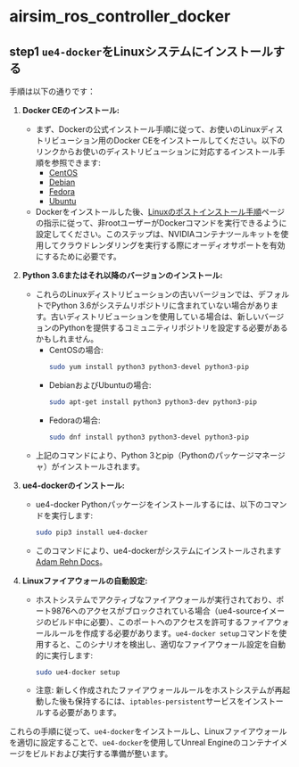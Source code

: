 # airsim_ros_controller_docker

## step1 `ue4-docker`をLinuxシステムにインストールする
手順は以下の通りです：

1. **Docker CEのインストール:**  
   - まず、Dockerの公式インストール手順に従って、お使いのLinuxディストリビューション用のDocker CEをインストールしてください。以下のリンクからお使いのディストリビューションに対応するインストール手順を参照できます:
     - [CentOS](https://docs.docker.com/engine/install/centos/)
     - [Debian](https://docs.docker.com/engine/install/debian/)
     - [Fedora](https://docs.docker.com/engine/install/fedora/)
     - [Ubuntu](https://docs.docker.com/engine/install/ubuntu/)
   - Dockerをインストールした後、[Linuxのポストインストール手順](https://docs.docker.com/engine/install/linux-postinstall/)ページの指示に従って、非rootユーザーがDockerコマンドを実行できるように設定してください。このステップは、NVIDIAコンテナツールキットを使用してクラウドレンダリングを実行する際にオーディオサポートを有効にするために必要です。

2. **Python 3.6またはそれ以降のバージョンのインストール:**
   - これらのLinuxディストリビューションの古いバージョンでは、デフォルトでPython 3.6がシステムリポジトリに含まれていない場合があります。古いディストリビューションを使用している場合は、新しいバージョンのPythonを提供するコミュニティリポジトリを設定する必要があるかもしれません。
     - CentOSの場合:
       ```bash
       sudo yum install python3 python3-devel python3-pip
       ```
     - DebianおよびUbuntuの場合:
       ```bash
       sudo apt-get install python3 python3-dev python3-pip
       ```
     - Fedoraの場合:
       ```bash
       sudo dnf install python3 python3-devel python3-pip
       ```
   - 上記のコマンドにより、Python 3とpip（Pythonのパッケージマネージャ）がインストールされます。

3. **ue4-dockerのインストール:**
   - ue4-docker Pythonパッケージをインストールするには、以下のコマンドを実行します:
     ```bash
     sudo pip3 install ue4-docker
     ```
   - このコマンドにより、ue4-dockerがシステムにインストールされます[Adam Rehn Docs](https://docs.adamrehn.com/ue4-docker/configuration/linux)。

4. **Linuxファイアウォールの自動設定:**
   - ホストシステムでアクティブなファイアウォールが実行されており、ポート9876へのアクセスがブロックされている場合（ue4-sourceイメージのビルド中に必要）、このポートへのアクセスを許可するファイアウォールルールを作成する必要があります。`ue4-docker setup`コマンドを使用すると、このシナリオを検出し、適切なファイアウォール設定を自動的に実行します:
     ```bash
     sudo ue4-docker setup
     ```
   - 注意: 新しく作成されたファイアウォールルールをホストシステムが再起動した後も保持するには、`iptables-persistent`サービスをインストールする必要があります。

これらの手順に従って、`ue4-docker`をインストールし、Linuxファイアウォールを適切に設定することで、`ue4-docker`を使用してUnreal Engineのコンテナイメージをビルドおよび実行する準備が整います。

